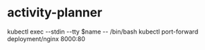 # activity-planner
kubectl exec --stdin --tty $name -- /bin/bash
kubectl port-forward deployment/nginx 8000:80